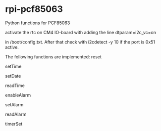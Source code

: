 # rpi-pcf85063
Python functions for PCF85063

activate the rtc on CM4 IO-board with adding the line
dtparam=i2c_vc=on

in /boot/config.txt. After that check with i2cdetect -y 10 if the port is 0x51 active.

The following functions are implemented:
reset

setTime

setDate

readTime

enableAlarm

setAlarm

readAlarm

timerSet
